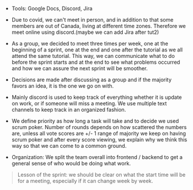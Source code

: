 - Tools:  Google Docs, Discord, Jira

- Due to covid, we can't meet in person, and in addition to that some members are out of Canada, living at different time zones. Therefore we meet online using discord.(maybe we can add Jira after tut2)

- As a group, we decided to meet three times per week, one at the beginning of a sprint, one at the end and one after the tutorial as we all attend the same tutorial. This way, we can communicate what to do before the sprint starts and at the end to see what problems occurred and how we can assure the next sprint will be smoother.

- Decisions are made after discussing as a group and if the majority favors an idea, it is the one we go on with.

- Mainly discord is used to keep track of everything whether it is update on work, or if someone will miss a meeting. We use multiple text channels to keep track in an organized fashion.

- We define priority as how long a task will take and to decide we used scrum poker. Number of rounds depends on how scattered the numbers are, unless all vote scores are +/- 1 range of majority we keep on having scrum poker and after every score viewing, we explain why we think this way so that we can come to a common ground.

- Organization: We split the team overall into frontend / backend to get a general sense of who would be doing what work.

>Lesson of the sprint: we should be clear on what the start time will be for a meeting, especially if it can change week by week.